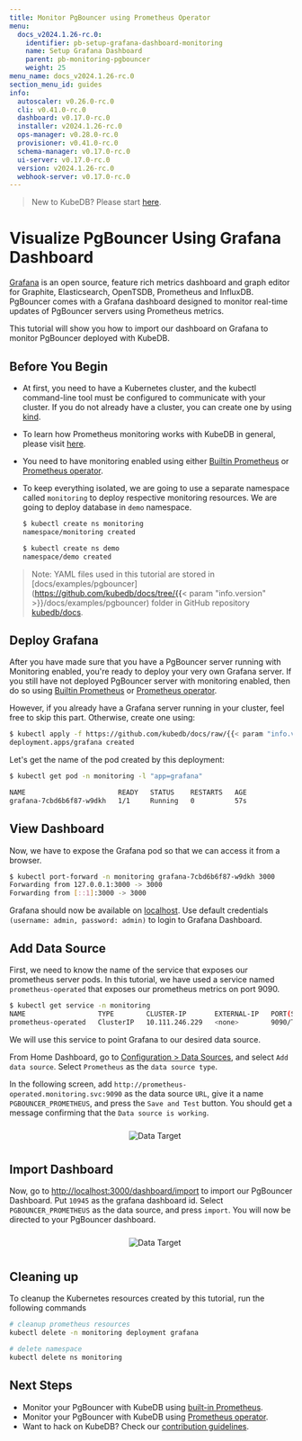 ```yaml
---
title: Monitor PgBouncer using Prometheus Operator
menu:
  docs_v2024.1.26-rc.0:
    identifier: pb-setup-grafana-dashboard-monitoring
    name: Setup Grafana Dashboard
    parent: pb-monitoring-pgbouncer
    weight: 25
menu_name: docs_v2024.1.26-rc.0
section_menu_id: guides
info:
  autoscaler: v0.26.0-rc.0
  cli: v0.41.0-rc.0
  dashboard: v0.17.0-rc.0
  installer: v2024.1.26-rc.0
  ops-manager: v0.28.0-rc.0
  provisioner: v0.41.0-rc.0
  schema-manager: v0.17.0-rc.0
  ui-server: v0.17.0-rc.0
  version: v2024.1.26-rc.0
  webhook-server: v0.17.0-rc.0
---
```


> New to KubeDB? Please start [here](/docs/v2024.1.26-rc.0/README).

# Visualize PgBouncer Using Grafana Dashboard

[Grafana](https://github.com/grafana/grafana) is an open source, feature rich metrics dashboard and graph editor for Graphite, Elasticsearch, OpenTSDB, Prometheus and InfluxDB. PgBouncer comes with a Grafana dashboard designed to monitor real-time updates of PgBouncer servers using Prometheus metrics.

This tutorial will show you how to import our dashboard on Grafana to monitor PgBouncer deployed with KubeDB.

## Before You Begin

- At first, you need to have a Kubernetes cluster, and the kubectl command-line tool must be configured to communicate with your cluster. If you do not already have a cluster, you can create one by using [kind](https://kind.sigs.k8s.io/docs/user/quick-start/).

- To learn how Prometheus monitoring works with KubeDB in general, please visit [here](/docs/v2024.1.26-rc.0/guides/pgbouncer/monitoring/overview).

- You need to have monitoring enabled using either [Builtin Prometheus](/docs/v2024.1.26-rc.0/guides/pgbouncer/monitoring/using-builtin-prometheus) or [Prometheus operator](/docs/v2024.1.26-rc.0/guides/pgbouncer/monitoring/using-builtin-prometheus).

- To keep everything isolated, we are going to use a separate namespace called `monitoring` to deploy respective monitoring resources. We are going to deploy database in `demo` namespace.

  ```bash
  $ kubectl create ns monitoring
  namespace/monitoring created

  $ kubectl create ns demo
  namespace/demo created
  ```

> Note: YAML files used in this tutorial are stored in [docs/examples/pgbouncer](https://github.com/kubedb/docs/tree/{{< param "info.version" >}}/docs/examples/pgbouncer) folder in GitHub repository [kubedb/docs](https://github.com/kubedb/docs).

## Deploy Grafana

After you have made sure that you have a PgBouncer server running with Monitoring enabled, you're ready to deploy your very own Grafana server. If you still have not deployed PgBouncer server with monitoring enabled, then do so using [Builtin Prometheus](/docs/v2024.1.26-rc.0/guides/pgbouncer/monitoring/using-builtin-prometheus) or [Prometheus operator](/docs/v2024.1.26-rc.0/guides/pgbouncer/monitoring/using-builtin-prometheus).

However, if you already have a Grafana server running in your cluster, feel free to skip this part. Otherwise, create one using:

```bash
$ kubectl apply -f https://github.com/kubedb/docs/raw/{{< param "info.version" >}}/docs/examples/pgbouncer/monitoring/grafana.yaml
deployment.apps/grafana created
```

Let's get the name of the pod created by this deployment:

```bash
$ kubectl get pod -n monitoring -l "app=grafana"

NAME                       READY   STATUS    RESTARTS   AGE
grafana-7cbd6b6f87-w9dkh   1/1     Running   0          57s
```

## View Dashboard

Now, we have to expose the Grafana pod so that we can access it from a browser.

```bash
$ kubectl port-forward -n monitoring grafana-7cbd6b6f87-w9dkh 3000
Forwarding from 127.0.0.1:3000 -> 3000
Forwarding from [::1]:3000 -> 3000
```

Grafana should now be available on [localhost](http://localhost:3000/). Use default credentials `(username: admin, password: admin)` to login to Grafana Dashboard.

## Add Data Source

First, we need to know the name of the service that exposes our prometheus server pods. In  this tutorial, we have used a service named `prometheus-operated` that exposes our prometheus metrics on port 9090.

```bash
$ kubectl get service -n monitoring
NAME                  TYPE        CLUSTER-IP       EXTERNAL-IP   PORT(S)    AGE
prometheus-operated   ClusterIP   10.111.246.229   <none>        9090/TCP   38m
```

We will use this service to point Grafana to our desired data source.

From Home Dashboard, go to [Configuration > Data Sources](http://localhost:3000/datasources), and select `Add data source`. Select `Prometheus` as the `data source type`.

In the following screen, add `http://prometheus-operated.monitoring.svc:9090` as the data source `URL`,  give it a name `PGBOUNCER_PROMETHEUS`, and press the `Save and Test` button.  You should get a message confirming that the `Data source is working`.

<p align="center">
  <img alt="Data Target" src="/docs/v2024.1.26-rc.0/images/pgbouncer/monitoring/pb-grafana-datasource.png" style="padding:10px">
</p>

## Import Dashboard

Now, go to [http://localhost:3000/dashboard/import](http://localhost:3000/dashboard/import) to import our PgBouncer Dashboard. Put `10945` as the grafana dashboard id. Select `PGBOUNCER_PROMETHEUS` as the data source, and press `import`. You will now be directed to your PgBouncer dashboard.

<p align="center">
  <img alt="Data Target" src="/docs/v2024.1.26-rc.0/images/pgbouncer/monitoring/pb-grafana-importdashboard.png" style="padding:10px">
</p>

## Cleaning up

To cleanup the Kubernetes resources created by this tutorial, run the following commands

```bash
# cleanup prometheus resources
kubectl delete -n monitoring deployment grafana

# delete namespace
kubectl delete ns monitoring
```

## Next Steps

- Monitor your PgBouncer with KubeDB using [built-in Prometheus](/docs/v2024.1.26-rc.0/guides/pgbouncer/monitoring/using-builtin-prometheus).
- Monitor your PgBouncer with KubeDB using [Prometheus operator](/docs/v2024.1.26-rc.0/guides/pgbouncer/monitoring/using-prometheus-operator).
- Want to hack on KubeDB? Check our [contribution guidelines](/docs/v2024.1.26-rc.0/CONTRIBUTING).
